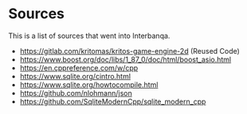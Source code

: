 # Sources

This is a list of sources that went into Interbanqa.

+	https://gitlab.com/kritomas/kritos-game-engine-2d (Reused Code)
+	https://www.boost.org/doc/libs/1_87_0/doc/html/boost_asio.html
+	https://en.cppreference.com/w/cpp
+	https://www.sqlite.org/cintro.html
+	https://www.sqlite.org/howtocompile.html
+	https://github.com/nlohmann/json
+	https://github.com/SqliteModernCpp/sqlite_modern_cpp